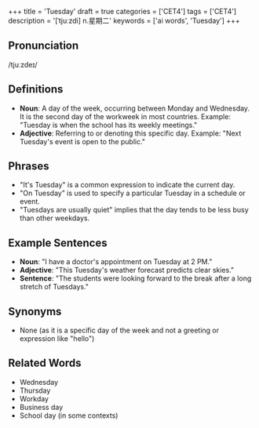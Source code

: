 +++
title = 'Tuesday'
draft = true
categories = ['CET4']
tags = ['CET4']
description = '[ˈtjuːzdi] n.星期二'
keywords = ['ai words', 'Tuesday']
+++

## Pronunciation
/tjuːzdeɪ/

## Definitions
- **Noun**: A day of the week, occurring between Monday and Wednesday. It is the second day of the workweek in most countries. Example: "Tuesday is when the school has its weekly meetings."
- **Adjective**: Referring to or denoting this specific day. Example: "Next Tuesday's event is open to the public."

## Phrases
- "It's Tuesday" is a common expression to indicate the current day.
- "On Tuesday" is used to specify a particular Tuesday in a schedule or event.
- "Tuesdays are usually quiet" implies that the day tends to be less busy than other weekdays.

## Example Sentences
- **Noun**: "I have a doctor's appointment on Tuesday at 2 PM."
- **Adjective**: "This Tuesday's weather forecast predicts clear skies."
- **Sentence**: "The students were looking forward to the break after a long stretch of Tuesdays."

## Synonyms
- None (as it is a specific day of the week and not a greeting or expression like "hello")

## Related Words
- Wednesday
- Thursday
- Workday
- Business day
- School day (in some contexts)
